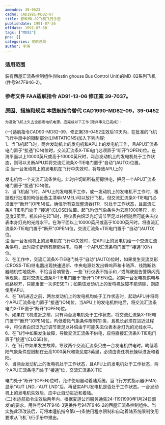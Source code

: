 ```yaml
---
amendno: 39-0623  
cadno: CAD1991-MD82-07  
title: 修改MD-82飞机飞行手册  
publishdate: 1991-07-26  
effdate: 1991-07-30  
tags: ["MD82"]  
pns: []  
categories: 民航总局  
author: 李海  
---
```

  
### 适用范围  
装有西屋汇流条控制组件(Westin ghouse Bus Control Unit)的MD-82系列飞机(件号947F946-2)。  
  
<!--more-->  
### 参考文件    FAA适航指令 AD91-13-06 修正案 39-7037。  
  
### 原因、措施和规定 本适航指令替代 CAD1990-MD82-09，39-0452  
    为避免飞机上失去全部发电机电源，应完成以下工作(除非事先已完成):  
(一)适航指令CAD90-MD82-09，修正案39-0452生效后10天内，在批准的飞机飞行手册中的限制部分(LIMITATIONS)加入下列内容:  
1、当飞机起飞时，两台发动机上的发电机和APU上的发电机工作，且APU汇流条电门置于“接通”(ON)位时，交流汇流条X-TIE电门必须置于“断开”(OPEN)位。在海平面以上10000英尺或高于10000英尺时，两台发动机上的发电机处于工作状态，则可以关断APU并将交流汇流条X-TIE电门置于“自动”(AUTO)位置。  
      注:当一台发动机上的发电机在飞行中失效时，将导致APU上的  
  
发电机给一个交流汇流条供电。此时应切断所有厨房供电，把另一个APU汇流条电门置于“接通”(ON)位。  
 2、当飞机起飞时，APU上的发电机不工作，或一发动机上的发电机不工作时，根据现行批准的昀低设备主清单(MMEL)可以放行飞机，但交流汇流条X-TIE电门必须置于“断开”(OPEN)位。确信所有变压整流器(TR．S)处于工作状态，且直流汇条X-TIE电门处于 “接通”(CLOSE)位置。起飞昀低气象条件为云高1000英尺，能见度3英里。机长应在起飞时，将仪表白炽泛光灯调节至足以补偿随后可能失去仪表本身灯光的光线水平。在海平面以上10000英尺或高于10000英尺时，将直流汇流条X-TIE电门置于“断开”(OPEN)位，交流汇流条×TIE电门置于 “自动”(AUTO)位。  
      注:当一台发动机上的发电机在飞行中失效时，使APU上的发电机给一个交流汇流条供电，此时应切断所有厨房供电，将另一个APU汇流条电门置于“接通”(ON)位。  
3、在工作中，交流汇流条X-TIE电门处于“自动”(AUTO)位时，如果发生交流叉形(CROSS-TIE)继电器出现快速通断、中央电源处发出蜂呜声和卡嗒声、线路断路器随机性地跳开、不恰当音响警告、一些飞行仪表不指示和／或驾驶舱告警牌闪亮等现象，应将交流汇流条X-TIE电门置于“断开”(OPEN)位。如果一台发电机供电与线路脱开，只能重置一次(RESET)；如果该发动机上的发电机故障不能清除，则应使用APU。  
      4、在飞机进近之前，两台发动机上的发电机均处于工作状态时，起动APU并将两个APU汇流条电门置于“接通”(ON)位，当APU上的发电机供电后，将交流汇流条电门X-TIE置于“断开”(OPEN)位。  
      5、如果在飞机进近之前，只有两台发电机处于工作状态，将交流汇流条X-TIE电门置于“断开”(OPEN)位。昀低着陆气象条件限制在I类，且机长必须在进近过程中，将仪表白炽泛光灯调节至足以补偿由于可能失去仪表本身灯光的光线水平。  
      6、在飞行中如果发生故障，导致交流汇流条不供电，应将直接汇流条X-TIE电门置于“接通”(CLOSE)位。  
      7、在飞行中如果发生故障，导致两个交流汇流条只由一台发电机供电时，昀低着陆气象条件应限制在云高1000英尺和能见度3英里，必须由责任机长操纵进近和着陆。  
8、当两台发动机上的发电机处于工作状态，且APU上的发电机处于工作状态，两个APU汇流条电门处于“接通”位，交流汇流条X-TIE  
  
电门处于“断开”(OPEN)位时，允许使用自动着陆系统。当飞行方式指示器(FMA)显示“AUT LND／AUT LND”后，再证实APU发电机是否处于工作状态。一台发动机上的发电机失效后，应中止自动进近和着陆。  
(二)本适航指令生效后两年内，根据麦道公司服务通告24-119(1990年1月24日颁发)的要求，用件号947F946-3更换件号947F946-2的西屋汇流条控制组件。当实施此项改装后，可将本适航指令第(一)条使用程序限制和自动着陆系统限制使用要求从飞机飞行手册中撤出。  
